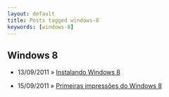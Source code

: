 ```yaml
---
layout: default
title: Posts tagged windows-8
keywords: [windows-8]
---
```

<h2 class="category">Windows 8</h2>
<ul class="posts">
<li>
<p>
<span class="date">13/09/2011</span> &raquo; 
<a href="/blog/instalando-windows-8">Instalando Windows 8</a>
</p>
</li> 
<li>
<p>
<span class="date">15/09/2011</span> &raquo; 
<a href="/blog/primeiras-impressoes-do-windows-8">Primeiras impressões do Windows 8</a>
</p>
</li> 
</ul>
